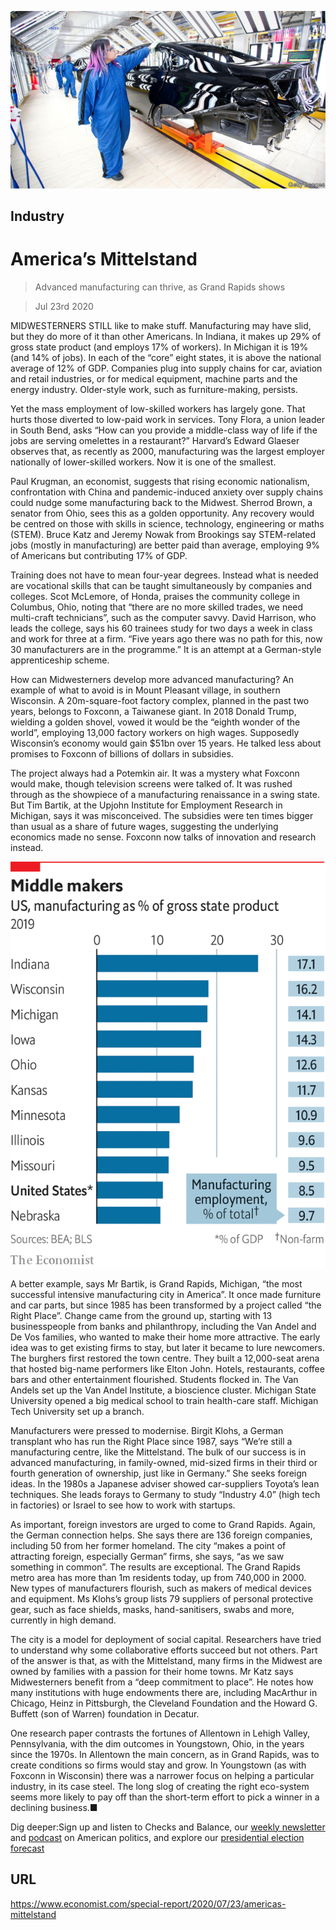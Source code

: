 ![](./images/20200725_SRP022_0.jpg)

## Industry

# America’s Mittelstand

> Advanced manufacturing can thrive, as Grand Rapids shows

> Jul 23rd 2020

MIDWESTERNERS STILL like to make stuff. Manufacturing may have slid, but they do more of it than other Americans. In Indiana, it makes up 29% of gross state product (and employs 17% of workers). In Michigan it is 19% (and 14% of jobs). In each of the “core” eight states, it is above the national average of 12% of GDP. Companies plug into supply chains for car, aviation and retail industries, or for medical equipment, machine parts and the energy industry. Older-style work, such as furniture-making, persists.

Yet the mass employment of low-skilled workers has largely gone. That hurts those diverted to low-paid work in services. Tony Flora, a union leader in South Bend, asks “How can you provide a middle-class way of life if the jobs are serving omelettes in a restaurant?” Harvard’s Edward Glaeser observes that, as recently as 2000, manufacturing was the largest employer nationally of lower-skilled workers. Now it is one of the smallest.

Paul Krugman, an economist, suggests that rising economic nationalism, confrontation with China and pandemic-induced anxiety over supply chains could nudge some manufacturing back to the Midwest. Sherrod Brown, a senator from Ohio, sees this as a golden opportunity. Any recovery would be centred on those with skills in science, technology, engineering or maths (STEM). Bruce Katz and Jeremy Nowak from Brookings say STEM-related jobs (mostly in manufacturing) are better paid than average, employing 9% of Americans but contributing 17% of GDP.

Training does not have to mean four-year degrees. Instead what is needed are vocational skills that can be taught simultaneously by companies and colleges. Scot McLemore, of Honda, praises the community college in Columbus, Ohio, noting that “there are no more skilled trades, we need multi-craft technicians”, such as the computer savvy. David Harrison, who leads the college, says his 60 trainees study for two days a week in class and work for three at a firm. “Five years ago there was no path for this, now 30 manufacturers are in the programme.” It is an attempt at a German-style apprenticeship scheme.

How can Midwesterners develop more advanced manufacturing? An example of what to avoid is in Mount Pleasant village, in southern Wisconsin. A 20m-square-foot factory complex, planned in the past two years, belongs to Foxconn, a Taiwanese giant. In 2018 Donald Trump, wielding a golden shovel, vowed it would be the “eighth wonder of the world”, employing 13,000 factory workers on high wages. Supposedly Wisconsin’s economy would gain $51bn over 15 years. He talked less about promises to Foxconn of billions of dollars in subsidies.

The project always had a Potemkin air. It was a mystery what Foxconn would make, though television screens were talked of. It was rushed through as the showpiece of a manufacturing renaissance in a swing state. But Tim Bartik, at the Upjohn Institute for Employment Research in Michigan, says it was misconceived. The subsidies were ten times bigger than usual as a share of future wages, suggesting the underlying economics made no sense. Foxconn now talks of innovation and research instead.



![](./images/20200725_SRC107.png)

A better example, says Mr Bartik, is Grand Rapids, Michigan, “the most successful intensive manufacturing city in America”. It once made furniture and car parts, but since 1985 has been transformed by a project called “the Right Place”. Change came from the ground up, starting with 13 businesspeople from banks and philanthropy, including the Van Andel and De Vos families, who wanted to make their home more attractive. The early idea was to get existing firms to stay, but later it became to lure newcomers. The burghers first restored the town centre. They built a 12,000-seat arena that hosted big-name performers like Elton John. Hotels, restaurants, coffee bars and other entertainment flourished. Students flocked in. The Van Andels set up the Van Andel Institute, a bioscience cluster. Michigan State University opened a big medical school to train health-care staff. Michigan Tech University set up a branch.

Manufacturers were pressed to modernise. Birgit Klohs, a German transplant who has run the Right Place since 1987, says “We’re still a manufacturing centre, like the Mittelstand. The bulk of our success is in advanced manufacturing, in family-owned, mid-sized firms in their third or fourth generation of ownership, just like in Germany.” She seeks foreign ideas. In the 1980s a Japanese adviser showed car-suppliers Toyota’s lean techniques. She leads forays to Germany to study “Industry 4.0” (high tech in factories) or Israel to see how to work with startups.

As important, foreign investors are urged to come to Grand Rapids. Again, the German connection helps. She says there are 136 foreign companies, including 50 from her former homeland. The city “makes a point of attracting foreign, especially German” firms, she says, “as we saw something in common”. The results are exceptional. The Grand Rapids metro area has more than 1m residents today, up from 740,000 in 2000. New types of manufacturers flourish, such as makers of medical devices and equipment. Ms Klohs’s group lists 79 suppliers of personal protective gear, such as face shields, masks, hand-sanitisers, swabs and more, currently in high demand.

The city is a model for deployment of social capital. Researchers have tried to understand why some collaborative efforts succeed but not others. Part of the answer is that, as with the Mittelstand, many firms in the Midwest are owned by families with a passion for their home towns. Mr Katz says Midwesterners benefit from a “deep commitment to place”. He notes how many institutions with huge endowments there are, including MacArthur in Chicago, Heinz in Pittsburgh, the Cleveland Foundation and the Howard G. Buffett (son of Warren) foundation in Decatur.

One research paper contrasts the fortunes of Allentown in Lehigh Valley, Pennsylvania, with the dim outcomes in Youngstown, Ohio, in the years since the 1970s. In Allentown the main concern, as in Grand Rapids, was to create conditions so firms would stay and grow. In Youngstown (as with Foxconn in Wisconsin) there was a narrower focus on helping a particular industry, in its case steel. The long slog of creating the right eco-system seems more likely to pay off than the short-term effort to pick a winner in a declining business.■

Dig deeper:Sign up and listen to Checks and Balance, our [weekly newsletter](https://www.economist.com//checksandbalance/) and [podcast](https://www.economist.com//podcasts/2020/07/17/checks-and-balance-our-weekly-podcast-on-american-politics) on American politics, and explore our [presidential election forecast](https://www.economist.com/https://projects.economist.com/us-2020-forecast/president)

## URL

https://www.economist.com/special-report/2020/07/23/americas-mittelstand

